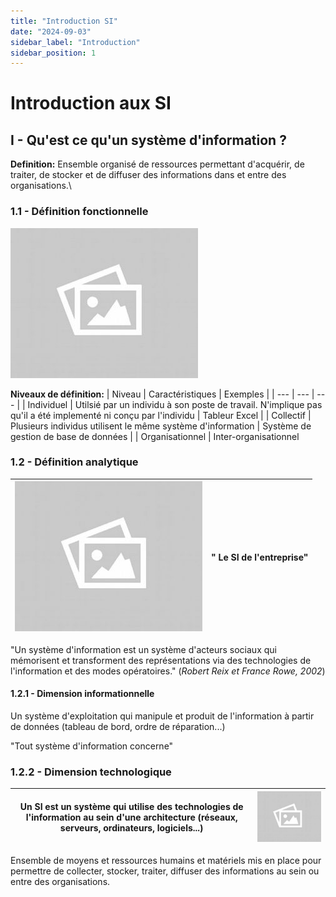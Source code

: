 ```yaml
---
title: "Introduction SI"
date: "2024-09-03"
sidebar_label: "Introduction"
sidebar_position: 1
---
```


# Introduction aux SI

## I - Qu'est ce qu'un système d'information ?
**Definition:** Ensemble organisé de ressources permettant d'acquérir, de traiter, de stocker et de diffuser des informations dans et entre des organisations.\

### 1.1 - Définition fonctionnelle
![definition fonctionnelle](./illustrations/todo.jpg)

**Niveaux de définition:**
| Niveau | Caractéristiques | Exemples |
| --- | --- | --- |
| Individuel | Utilsié par un individu à son poste de travail. N'implique pas qu'il a été implementé ni conçu par l'individu | Tableur Excel |
| Collectif | Plusieurs individus utilisent le même système d'information | Système de gestion de base de données |
| Organisationnel
| Inter-organisationnel

### 1.2 - Définition analytique
| ![definition analytique](./illustrations/todo.jpg) | " Le SI de l'entreprise" |
| --- | --- |

"Un système d'information est un système d'acteurs sociaux qui mémorisent et transforment des représentations via des technologies de l'information et des modes opératoires." (*Robert Reix et France Rowe, 2002*)

#### 1.2.1 - Dimension informationnelle
Un système d'exploitation qui manipule et produit de l'information à partir de données (tableau de bord, ordre de réparation...)

"Tout système d'information concerne"

### 1.2.2 - Dimension technologique
| Un SI est un système qui utilise des technologies de l'information au sein d'une architecture (réseaux, serveurs, ordinateurs, logiciels...) | ![Composants essentiels des technologies de l'information](./illustrations/todo.jpg) |
| --- | --- |

Ensemble de moyens et ressources humains et matériels mis en place pour permettre de collecter, stocker, traiter, diffuser des informations au sein ou entre des organisations.
